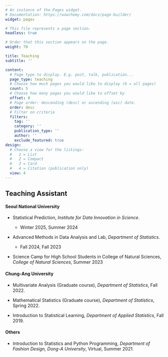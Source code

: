 ```yaml
---
# An instance of the Pages widget.
# Documentation: https://wowchemy.com/docs/page-builder/
widget: pages

# This file represents a page section.
headless: true

# Order that this section appears on the page.
weight: 70

title: Teaching
subtitle: ''

content:
  # Page type to display. E.g. post, talk, publication...
  page_type: teaching
  # Choose how much pages you would like to display (0 = all pages)
  count: 5
  # Choose how many pages you would like to offset by
  offset: 0
  # Page order: descending (desc) or ascending (asc) date.
  order: desc
  # Filter on criteria
  filters:
    tag: ''
    category: ''
    publication_type: ''
    author: ''
    exclude_featured: true
design:
  # Choose a view for the listings:
  #   1 = List
  #   2 = Compact
  #   3 = Card
  #   4 = Citation (publication only)
  view: 4
---
```


<!--
{{% callout note %}}
Quickly discover relevant content by [filtering publications](./publication/).
{{% /callout %}}
-->


## Teaching Assistant

#### Seoul National University

- Statistical Prediction, *Institute for Data Innovation in Science*.
  - Winter 2025, Summer 2024

- Advanced Methods in Data Analysis and Lab, *Department of Statistics*.
  - Fall 2024, Fall 2023

- Science Camp for High School Students in College of Natural Sciences, *College of Natural Sciences*, Summer 2023

#### Chung-Ang University

- Multivariate Analysis (Graduate course), *Department of Statistics*, Fall 2022.

- Mathematical Statistics (Graduate course), *Department of Statistics*, Spring 2022.

- Introduction to Statistical Learning, *Department of Applied Statistics*, Fall 2019.

#### Others

- Introduction to Statistics and Python Programming, *Department of Fashion Design, Dong-A University*, Virtual, Summer 2021.

<!--
#### Seoul National University

- Statistical Prediction, *Institute for Data Innovation in Science*, Winter 2025.

- Advanced Methods in Data Analysis and Lab, *Department of Statistics*, Fall 2024.

- Statistical Prediction, *Institute for Data Innovation in Science*, Summer 2024.

- Advanced Methods in Data Analysis and Lab, *Department of Statistics*, Fall 2023.

- Science Camp for High School Students in College of Natural Sciences, *College of Natural Sciences*, Summer 2023.

#### Chung-Ang University

- Multivariate Analysis (Graduate course), *Department of Statistics*, Fall 2022.

- Mathematical Statistics (Graduate course), *Department of Statistics*, Spring 2022.

- Introduction to Statistical Learning, *Department of Applied Statistics*, Fall 2019.
-->

<!--
- Advanced Methods in Data Analysis and Lab, *Department of Statistics, Seoul National University*, Seoul, South Korea, Fall 2023.

- Science Camp for High School Students in College of Natural Sciences, *College of Natural Sciences, Seoul National University*, Seoul, South Korea, Jul 2023.

- Multivariate Analysis (Graduate course), *Department of Statistics, Chung-Ang University*, Seoul, South Korea, Fall 2022.

- Mathematical Statistics (Graduate course), *Department of Statistics, Chung-Ang University*, Seoul, South Korea, Spring 2022.

- Introduction to Statistical Learning, *Department of Applied Statistics, Chung-Ang University*, Seoul, South Korea, Fall 2019.
-->
